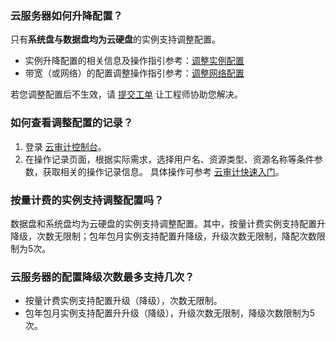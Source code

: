### 云服务器如何升降配置？

只有**系统盘与数据盘均为云硬盘**的实例支持调整配置。 
- 实例升降配置的相关信息及操作指引参考：[调整实例配置](https://intl.cloud.tencent.com/document/product/213/2178)
- 带宽（或网络）的配置调整操作指引参考：[调整网络配置](https://intl.cloud.tencent.com/document/product/213/15517)

若您调整配置后不生效，请 [提交工单](https://console.cloud.tencent.com/workorder/category) 让工程师协助您解决。

### 如何查看调整配置的记录？

1. 登录 [云审计控制台](https://console.cloud.tencent.com/cloudaudit)。
2. 在操作记录页面，根据实际需求，选择用户名、资源类型、资源名称等条件参数，获取相关的操作记录信息。
具体操作可参考 [云审计快速入门](https://intl.cloud.tencent.com/document/product/1021/30338)。

### 按量计费的实例支持调整配置吗？
数据盘和系统盘均为云硬盘的实例支持调整配置。其中，按量计费实例支持配置升降级，次数无限制；包年包月实例支持配置升降级，升级次数无限制，降配次数限制为5次。

### 云服务器的配置降级次数最多支持几次？
- 按量计费实例支持配置升级（降级），次数无限制。
- 包年包月实例支持配置升升级（降级），升级次数无限制，降级次数限制为5次。

